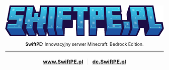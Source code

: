 <p align="center">
    <img src="../assets/logo.png" width="613" height="99" />
</p>

<p align="center">
    <b>SwiftPE:</b> Innowacyjny serwer Minecraft: Bedrock Edition.
</p>

<hr />

<h3 align="center">
    <a href="https://www.SwiftPE.pl/">www.SwiftPE.pl</a>&nbsp;&nbsp;&nbsp;<span style="color: #F0F0F0">|</span>&nbsp;&nbsp;&nbsp;<a href="https://dc.SwiftPE.pl/">dc.SwiftPE.pl</a>
</h3>
